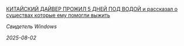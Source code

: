 <!--2025-08-02 13:52:39-->
<div class="yb">
  <a class="nodecor" href="/index.html?tajny/kitajskij_dajver_projil_5_dnej_pod_vodoj_i_rasskazal_o_sushchestvah_kotorye_emu_pomogli_vyjit">
    <img class="preview" data-videoid="tsSuba67OkM" src="https://i1.ytimg.com/vi/tsSuba67OkM/hqdefault.jpg" align="middle" alt="">
  </a>
  <div class="inlbl text">
    <p><a class="nodecor" href="/index.html?tajny/kitajskij_dajver_projil_5_dnej_pod_vodoj_i_rasskazal_o_sushchestvah_kotorye_emu_pomogli_vyjit">КИТАЙСКИЙ ДАЙВЕР ПРОЖИЛ 5 ДНЕЙ ПОД ВОДОЙ и рассказал о существах которые ему помогли выжить</a></p>
    <p><i class="smaller2">Свидетель Windows</i></p>
    <i class="smaller3">2025-08-02</i>
  </div>
</div>
